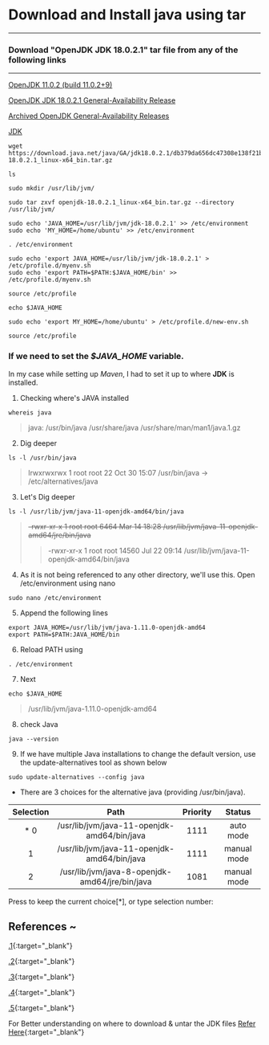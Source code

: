 # Download and Install java using tar
-------------------------------------

### Download "OpenJDK JDK 18.0.2.1" tar file from any of the following links 
----------------------------------------------------------------------------

[OpenJDK 11.0.2 (build 11.0.2+9)](https://download.java.net/java/GA/jdk11/9/GPL/openjdk-11.0.2_linux-x64_bin.tar.gz)

[OpenJDK JDK 18.0.2.1 General-Availability Release](https://jdk.java.net/18/)

[Archived OpenJDK General-Availability Releases](https://jdk.java.net/archive/)

[JDK](https://openjdk.org/projects/jdk/11/)


```
wget https://download.java.net/java/GA/jdk18.0.2.1/db379da656dc47308e138f21b33976fa/1/GPL/openjdk-18.0.2.1_linux-x64_bin.tar.gz
```
```
ls
```
```
sudo mkdir /usr/lib/jvm/
```
```
sudo tar zxvf openjdk-18.0.2.1_linux-x64_bin.tar.gz --directory /usr/lib/jvm/
```
```
sudo echo 'JAVA_HOME=/usr/lib/jvm/jdk-18.0.2.1' >> /etc/environment
sudo echo 'MY_HOME=/home/ubuntu' >> /etc/environment
```
```
. /etc/environment
```
```
sudo echo 'export JAVA_HOME=/usr/lib/jvm/jdk-18.0.2.1' > /etc/profile.d/myenv.sh
sudo echo 'export PATH=$PATH:$JAVA_HOME/bin' >> /etc/profile.d/myenv.sh
```
```
source /etc/profile
```
```
echo $JAVA_HOME
```
```
sudo echo 'export MY_HOME=/home/ubuntu' > /etc/profile.d/new-env.sh
```
```
source /etc/profile
```

### If we need to set the _$JAVA_HOME_ variable.

In my case while setting up _Maven_, I had to set it up to where **JDK** is installed.

1. Checking where's JAVA installed
```
whereis java
```
> java: /usr/bin/java /usr/share/java /usr/share/man/man1/java.1.gz

2. Dig deeper
```
ls -l /usr/bin/java
```
> lrwxrwxrwx 1 root root 22 Oct 30 15:07 /usr/bin/java -> /etc/alternatives/java

3. Let's Dig deeper
```
ls -l /usr/lib/jvm/java-11-openjdk-amd64/bin/java
```
> ~~-rwxr-xr-x 1 root root 6464 Mar 14 18:28 /usr/lib/jvm/java-11-openjdk-amd64/jre/bin/java~~
> > -rwxr-xr-x 1 root root 14560 Jul 22 09:14 /usr/lib/jvm/java-11-openjdk-amd64/bin/java

4. As it is not being referenced to any other directory, we'll use this.
Open /etc/environment using nano
```
sudo nano /etc/environment
```

5. Append the following lines
```
export JAVA_HOME=/usr/lib/jvm/java-1.11.0-openjdk-amd64
export PATH=$PATH:JAVA_HOME/bin
```

6. Reload PATH using
```
. /etc/environment
```

7. Next
```
echo $JAVA_HOME
```
> /usr/lib/jvm/java-1.11.0-openjdk-amd64

8. check Java
```
java --version
```

9. If we have multiple Java installations to change the default version, use the update-alternatives tool as shown below 
```
sudo update-alternatives --config java
```


* There are 3 choices for the alternative java (providing /usr/bin/java).

|  Selection  |  Path                                           | Priority  |  Status      |
|:-----------:|:-----------------------------------------------:|:---------:|:------------:|
|* 0          |  /usr/lib/jvm/java-11-openjdk-amd64/bin/java    |  1111     |  auto mode   |
|  1          |  /usr/lib/jvm/java-11-openjdk-amd64/bin/java    |  1111     |  manual mode |
|  2          |  /usr/lib/jvm/java-8-openjdk-amd64/jre/bin/java |  1081     |  manual mode |

Press <enter> to keep the current choice[*], or type selection number:



References ~
----------
[.1](https://mkyong.com/linux/how-to-set-environment-variable-in-ubuntu/){:target="_blank"}

[.2](https://askubuntu.com/a/175519){:target="_blank"}

[.3](https://stackoverflow.com/a/23427862/6297483){:target="_blank"}

[.4](https://askubuntu.com/questions/175514/how-to-set-java-home-for-java){:target="_blank"}

[.5](https://linuxize.com/post/install-java-on-ubuntu-18-04/){:target="_blank"}

For Better understanding on where to download & untar the JDK files
[Refer Here](https://stackoverflow.com/questions/56066875/where-to-install-jdk-tar-gz-file-on-ubuntu-18.04){:target="_blank"}





